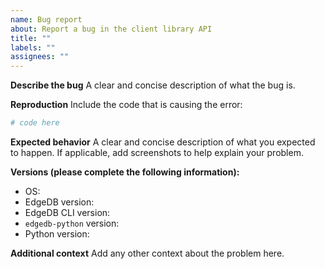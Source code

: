 ```yaml
---
name: Bug report
about: Report a bug in the client library API
title: ""
labels: ""
assignees: ""
---
```


**Describe the bug**
A clear and concise description of what the bug is.

**Reproduction**
Include the code that is causing the error:

```python
# code here
```

**Expected behavior**
A clear and concise description of what you expected to happen. If applicable, add screenshots to help explain your problem.

**Versions (please complete the following information):**

<!--
For EdgeDB Version: run `edgedb query 'select sys::get_version_as_str()'` from your project directory (or run `select sys::get_version_as_str();` in the EdgeDB interactive shell).
For EdgeDB CLI version: Run `edgedb --version` from anywhere
For `edgedb-python` version: Run `python -m pip show edgedb`.
For Python version: Run `python --version`
-->

- OS:
- EdgeDB version:
- EdgeDB CLI version:
- `edgedb-python` version:
- Python version:

**Additional context**
Add any other context about the problem here.
